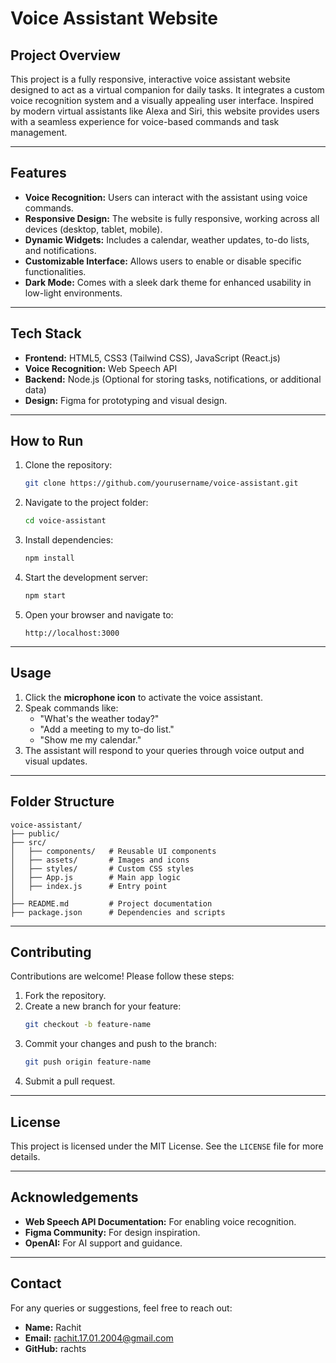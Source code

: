 # Voice Assistant Website

## Project Overview
This project is a fully responsive, interactive voice assistant website designed to act as a virtual companion for daily tasks. It integrates a custom voice recognition system and a visually appealing user interface. Inspired by modern virtual assistants like Alexa and Siri, this website provides users with a seamless experience for voice-based commands and task management.

---

## Features
- **Voice Recognition:** Users can interact with the assistant using voice commands.
- **Responsive Design:** The website is fully responsive, working across all devices (desktop, tablet, mobile).
- **Dynamic Widgets:** Includes a calendar, weather updates, to-do lists, and notifications.
- **Customizable Interface:** Allows users to enable or disable specific functionalities.
- **Dark Mode:** Comes with a sleek dark theme for enhanced usability in low-light environments.

---

## Tech Stack
- **Frontend:** HTML5, CSS3 (Tailwind CSS), JavaScript (React.js)
- **Voice Recognition:** Web Speech API
- **Backend:** Node.js (Optional for storing tasks, notifications, or additional data)
- **Design:** Figma for prototyping and visual design.

---

## How to Run
1. Clone the repository:
   ```bash
   git clone https://github.com/yourusername/voice-assistant.git
   ```

2. Navigate to the project folder:
   ```bash
   cd voice-assistant
   ```

3. Install dependencies:
   ```bash
   npm install
   ```

4. Start the development server:
   ```bash
   npm start
   ```

5. Open your browser and navigate to:
   ```
   http://localhost:3000
   ```

---

## Usage
1. Click the **microphone icon** to activate the voice assistant.
2. Speak commands like:
   - "What's the weather today?"
   - "Add a meeting to my to-do list."
   - "Show me my calendar."
3. The assistant will respond to your queries through voice output and visual updates.

---

## Folder Structure
```
voice-assistant/
├── public/
├── src/
│   ├── components/   # Reusable UI components
│   ├── assets/       # Images and icons
│   ├── styles/       # Custom CSS styles
│   ├── App.js        # Main app logic
│   ├── index.js      # Entry point
│
├── README.md         # Project documentation
├── package.json      # Dependencies and scripts
```

---

## Contributing
Contributions are welcome! Please follow these steps:
1. Fork the repository.
2. Create a new branch for your feature:
   ```bash
   git checkout -b feature-name
   ```
3. Commit your changes and push to the branch:
   ```bash
   git push origin feature-name
   ```
4. Submit a pull request.

---

## License
This project is licensed under the MIT License. See the `LICENSE` file for more details.

---

## Acknowledgements
- **Web Speech API Documentation:** For enabling voice recognition.
- **Figma Community:** For design inspiration.
- **OpenAI:** For AI support and guidance.

---

## Contact
For any queries or suggestions, feel free to reach out:
- **Name:** Rachit
- **Email:** rachit.17.01.2004@gmail.com
- **GitHub:** rachts

